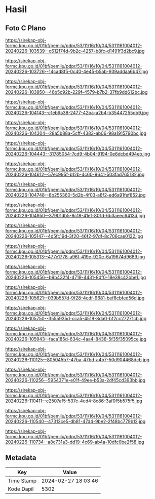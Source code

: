 # Hasil

## Foto C Plano

https://sirekap-obj-formc.kpu.go.id/01bf/pemilu/pdpr/53/11/16/10/04/5311161004012-20240226-103539--c612f74d-9b2c-4257-b8fc-d1491f3d2bc9.jpg

https://sirekap-obj-formc.kpu.go.id/01bf/pemilu/pdpr/53/11/16/10/04/5311161004012-20240226-103726--14cad8f5-0c40-4e45-b5ab-939addaa6b47.jpg

https://sirekap-obj-formc.kpu.go.id/01bf/pemilu/pdpr/53/11/16/10/04/5311161004012-20240226-103950--46b5c92b-229f-4579-b7b2-37fb9dd612bc.jpg

https://sirekap-obj-formc.kpu.go.id/01bf/pemilu/pdpr/53/11/16/10/04/5311161004012-20240226-104143--c1eb9a38-2477-42ba-a2b4-b35447255db9.jpg

https://sirekap-obj-formc.kpu.go.id/01bf/pemilu/pdpr/53/11/16/10/04/5311161004012-20240226-104304--28a5b88a-5cff-4383-ab06-98a1915790bc.jpg

https://sirekap-obj-formc.kpu.go.id/01bf/pemilu/pdpr/53/11/16/10/04/5311161004012-20240226-104443--31785054-7cd9-4b04-9194-0e6dcbd494eb.jpg

https://sirekap-obj-formc.kpu.go.id/01bf/pemilu/pdpr/53/11/16/10/04/5311161004012-20240226-104612--57ec995f-b12b-4c60-9641-503fad765182.jpg

https://sirekap-obj-formc.kpu.go.id/01bf/pemilu/pdpr/53/11/16/10/04/5311161004012-20240226-104748--8b255360-5d2b-4f03-a8f2-ed6a91fef852.jpg

https://sirekap-obj-formc.kpu.go.id/01bf/pemilu/pdpr/53/11/16/10/04/5311161004012-20240226-104950--37901db5-8c18-41ef-801d-6b3aeec6413d.jpg

https://sirekap-obj-formc.kpu.go.id/01bf/pemilu/pdpr/53/11/16/10/04/5311161004012-20240226-105147--4d5fc19d-3f20-46f2-97df-8c706cae0132.jpg

https://sirekap-obj-formc.kpu.go.id/01bf/pemilu/pdpr/53/11/16/10/04/5311161004012-20240226-105313--477e1778-a96f-419e-920e-6a19674d9689.jpg

https://sirekap-obj-formc.kpu.go.id/01bf/pemilu/pdpr/53/11/16/10/04/5311161004012-20240226-105456--b9b432f4-4719-4431-8df0-18e38c42bbe1.jpg

https://sirekap-obj-formc.kpu.go.id/01bf/pemilu/pdpr/53/11/16/10/04/5311161004012-20240226-105621--039b557d-9f28-4cdf-9681-bef6cbfed56d.jpg

https://sirekap-obj-formc.kpu.go.id/01bf/pemilu/pdpr/53/11/16/10/04/5311161004012-20240226-105750--3555935d-cca5-4519-8da0-bf2cc27271cb.jpg

https://sirekap-obj-formc.kpu.go.id/01bf/pemilu/pdpr/53/11/16/10/04/5311161004012-20240226-105943--faca185d-634c-4aa4-8438-5f35f35095ce.jpg

https://sirekap-obj-formc.kpu.go.id/01bf/pemilu/pdpr/53/11/16/10/04/5311161004012-20240226-110125--805045b7-47ba-47bd-a4b7-50d904468dcb.jpg

https://sirekap-obj-formc.kpu.go.id/01bf/pemilu/pdpr/53/11/16/10/04/5311161004012-20240226-110256--5954371e-e01f-49ee-b53a-2df45cd393bb.jpg

https://sirekap-obj-formc.kpu.go.id/01bf/pemilu/pdpr/53/11/16/10/04/5311161004012-20240226-110411--c2507af5-537c-4cd4-8c86-3af0f5b575f5.jpg

https://sirekap-obj-formc.kpu.go.id/01bf/pemilu/pdpr/53/11/16/10/04/5311161004012-20240226-110540--47313ce5-db81-47d4-9be2-2f48bc779b12.jpg

https://sirekap-obj-formc.kpu.go.id/01bf/pemilu/pdpr/53/11/16/10/04/5311161004012-20240226-110734--a8c731a3-dd19-4c69-ab4a-10dfc0be2f58.jpg


## Metadata

| Key        | Value               |
| ---------- | ------------------- |
| Time Stamp | 2024-02-27 18:03:46 |
| Kode Dapil | 5302                |



